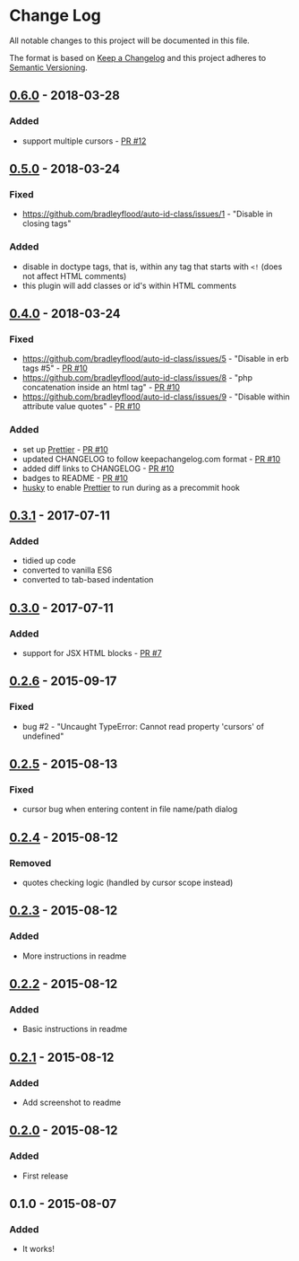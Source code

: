 # Change Log

All notable changes to this project will be documented in this file.

The format is based on [Keep a Changelog](http://keepachangelog.com/)
and this project adheres to [Semantic Versioning](http://semver.org/).

## [0.6.0] - 2018-03-28

### Added

* support multiple cursors - [PR #12](https://github.com/bradleyflood/auto-id-class/pull/12)

## [0.5.0] - 2018-03-24

### Fixed

* https://github.com/bradleyflood/auto-id-class/issues/1 - "Disable in closing tags"

### Added

* disable in doctype tags, that is, within any tag that starts with `<!` (does not affect HTML comments)
* this plugin will add classes or id's within HTML comments

## [0.4.0] - 2018-03-24

### Fixed

* https://github.com/bradleyflood/auto-id-class/issues/5 - "Disable in erb tags #5" - [PR #10](https://github.com/bradleyflood/auto-id-class/pull/10)
* https://github.com/bradleyflood/auto-id-class/issues/8 - "php concatenation inside an html tag" - [PR #10](https://github.com/bradleyflood/auto-id-class/pull/10)
* https://github.com/bradleyflood/auto-id-class/issues/9 - "Disable within attribute value quotes" - [PR #10](https://github.com/bradleyflood/auto-id-class/pull/10)

### Added

* set up [Prettier](https://prettier.io/) - [PR #10](https://github.com/bradleyflood/auto-id-class/pull/10)
* updated CHANGELOG to follow keepachangelog.com format - [PR #10](https://github.com/bradleyflood/auto-id-class/pull/10)
* added diff links to CHANGELOG - [PR #10](https://github.com/bradleyflood/auto-id-class/pull/10)
* badges to README - [PR #10](https://github.com/bradleyflood/auto-id-class/pull/10)
* [husky](https://www.npmjs.com/package/husky) to enable [Prettier](https://prettier.io/) to run during as a precommit hook

## [0.3.1] - 2017-07-11

### Added

* tidied up code
* converted to vanilla ES6
* converted to tab-based indentation

## [0.3.0] - 2017-07-11

### Added

* support for JSX HTML blocks - [PR #7](https://github.com/bradleyflood/auto-id-class/pull/7)

## [0.2.6] - 2015-09-17

### Fixed

* bug #2 - "Uncaught TypeError: Cannot read property 'cursors' of undefined"

## [0.2.5] - 2015-08-13

### Fixed

* cursor bug when entering content in file name/path dialog

## [0.2.4] - 2015-08-12

### Removed

* quotes checking logic (handled by cursor scope instead)

## [0.2.3] - 2015-08-12

### Added

* More instructions in readme

## [0.2.2] - 2015-08-12

### Added

* Basic instructions in readme

## [0.2.1] - 2015-08-12

### Added

* Add screenshot to readme

## [0.2.0] - 2015-08-12

### Added

* First release

## 0.1.0 - 2015-08-07

### Added

* It works!

[0.6.0]: https://github.com/bradleyflood/auto-id-class/compare/v0.5.0...v0.6.0
[0.5.0]: https://github.com/bradleyflood/auto-id-class/compare/v0.4.0...v0.5.0
[0.4.0]: https://github.com/bradleyflood/auto-id-class/compare/v0.3.1...v0.4.0
[0.3.1]: https://github.com/bradleyflood/auto-id-class/compare/v0.3.0...v0.3.1
[0.3.0]: https://github.com/bradleyflood/auto-id-class/compare/v0.2.6...v0.3.0
[0.2.6]: https://github.com/bradleyflood/auto-id-class/compare/v0.2.5...v0.2.6
[0.2.5]: https://github.com/bradleyflood/auto-id-class/compare/v0.2.4...v0.2.5
[0.2.4]: https://github.com/bradleyflood/auto-id-class/compare/v0.2.3...v0.2.4
[0.2.3]: https://github.com/bradleyflood/auto-id-class/compare/v0.2.2...v0.2.3
[0.2.2]: https://github.com/bradleyflood/auto-id-class/compare/v0.2.1...v0.2.2
[0.2.1]: https://github.com/bradleyflood/auto-id-class/compare/v0.2.0...v0.2.1
[0.2.0]: https://github.com/bradleyflood/auto-id-class/compare/v0.1.0...v0.2.0
